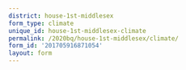 ```yaml
---
district: house-1st-middlesex
form_type: climate
unique_id: house-1st-middlesex-climate
permalink: /2020bq/house-1st-middlesex/climate/
form_id: '201705916871054'
layout: form
---
```

